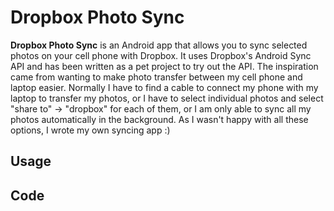 # Dropbox Photo Sync

**Dropbox Photo Sync** is an Android app that allows you to sync selected photos on your cell phone with Dropbox. It uses Dropbox's Android Sync API and has been written as a pet project to try out the API. The inspiration came from wanting to make photo transfer between my cell phone and laptop easier. Normally I have to find a cable to connect my phone with my laptop to transfer my photos, or I have to select individual photos and select "share to" -> "dropbox" for each of them, or I am only able to sync all my photos automatically in the background. As I wasn't happy with all these options, I wrote my own syncing app :)

## Usage

## Code